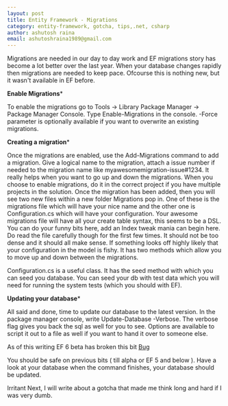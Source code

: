 ```yaml
---
layout: post
title: Entity Framework - Migrations
category: entity-framework, gotcha, tips,.net, csharp 
author: ashutosh raina
email: ashutoshraina1989@gmail.com
---
```


Migrations are needed in our day to day work and EF migrations story has become a lot better over the last year. When your database changes rapidly then migrations are needed to keep pace. Ofcourse this is nothing new, but it wasn't available in EF before.

**Enable Migrations***

To enable the migrations go to Tools -&gt; Library Package Manager -&gt; Package Manager Console.
Type Enable-Migrations in the console.
-Force parameter is optionally available if you want to overwrite an existing migrations.
<!--excerpt-->
**Creating a migration***

Once the migrations are enabled, use the Add-Migrations command to add a migration. Give a logical name to the migration, attach a issue number if needed to the migration name like myawesomemigration-issue#1234. It really helps when you want to go up and down the migrations. When you choose to enable migrations, do it in the correct project if you have multiple projects in the solution.
Once the migration has been added, then you will see two new files within a new folder Migrations pop in. One of these is the migrations file which will have your nice name and the other one is Configuration.cs which will have your configuration. Your awesome migrations file will have all your create table syntax, this seems to be a DSL. You can do your funny bits here, add an Index tweak mania can begin here. Do read the file carefully though for the first few times. It should not be too dense and it should all make sense. If something looks off highly likely that your configuration in the model is fishy. It has two methods which allow you to move up and down between the migrations.

Configuration.cs is a useful class. It has the seed method with which you can seed you database. You can seed your db with test data which you will need for running the system tests (which you should with EF).


**Updating your database***

All said and done, time to update our database to the latest version. In the package manager console, write 
Update-Database -Verbose. The verbose flag gives you back the sql as well for you to see. Options are available to script it out to a file as well if you want to hand it over to someone else.

As of this writing EF 6 beta has broken this bit 
[Bug](https://entityframework.codeplex.com/workitem/1128 "Bug")

You should be safe on previous bits ( till alpha or EF 5 and below ).
Have a look at your database when the command finishes, your database should be updated.

Irritant
Next, I will write about a gotcha that made me think long and hard if I was very dumb.